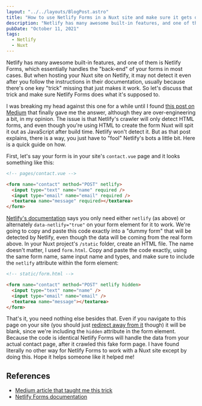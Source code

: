 ```yaml
---
layout: "../../layouts/BlogPost.astro"
title: "How to use Netlify Forms in a Nuxt site and make sure it gets detected"
description: "Netlify has many awesome built-in features, and one of them is Netlify Forms, which essentially handles the back-end of your forms in most cases. But when hosting your Nuxt site on Netlify, it may not detect it even after you follow the instructions in their documentation, usually because there's one key trick missing that just makes it work. So let's discuss that trick and make sure Netlify Forms does what it's supposed to."
pubDate: "October 11, 2021"
tags:
  - Netlify
  - Nuxt
---
```


Netlify has many awesome built-in features, and one of them is Netlify Forms, which essentially handles the "back-end" of your forms in most cases. But when hosting your Nuxt site on Netlify, it may not detect it even after you follow the instructions in their documentation, usually because there's one key "trick" missing that just makes it work. So let's discuss that trick and make sure Netlify Forms does what it's supposed to.

I was breaking my head against this one for a while until I found [this post on Medium](https://medium.com/@kimbjrkman/adding-netlify-forms-on-your-nuxt-website-20ffba3e5ba8) that finally gave me the answer, although they are over-engineering a bit, in my opinion. The issue is that Netlify's crawler will only detect HTML forms, and even though you're using HTML to create the form Nuxt will spit it out as JavaScript after build time. Netlify won't detect it. But as that post explains, there is a way, you just have to "fool" Netlify's bots a little bit. Here is a quick guide on how.

First, let's say your form is in your site's `contact.vue` page and it looks something like this:

```html
<!-- pages/contact.vue -->

<form name="contact" method="POST" netlify>
  <input type="text" name="name" required />
  <input type="email" name="email" required />
  <textarea name="message" required></textarea>
</form>
```

[Netlify's documentation](https://docs.netlify.com/forms/setup/) says you only need either `netlify` (as above) or alternately `data-netlify="true"` on your form element for it to work. We're going to copy and paste this code exactly into a "dummy form" that will be detected by Netlify, even though the data will be coming from the real form above. In your Nuxt project's `/static` folder, create an HTML file. The name doesn't matter, I used `form.html`. Copy and paste the code exactly, using the same form name, same input name and types, and make sure to include the `netlify` attribute within the form element:

```html
<!-- static/form.html -->

<form name="contact" method="POST" netlify hidden>
  <input type="text" name="name" />
  <input type="email" name="email" />
  <textarea name="message"></textarea>
</form>
```

That's it, you need nothing else besides that. Even if you navigate to this page on your site (you should just [redirect away from it](https://docs.netlify.com/routing/redirects/) though) it will be blank, since we're including the `hidden` attribute in the form element. Because the code is identical Netlify Forms will handle the data from your actual contact page, after it crawled this fake form page. I have found literally no other way for Netlify Forms to work with a Nuxt site except by doing this. Hope it helps someone like it helped me!

## References

- [Medium article that taught me this trick](https://medium.com/@kimbjrkman/adding-netlify-forms-on-your-nuxt-website-20ffba3e5ba8)
- [Netlify Forms documentation](https://docs.netlify.com/forms/setup/)
